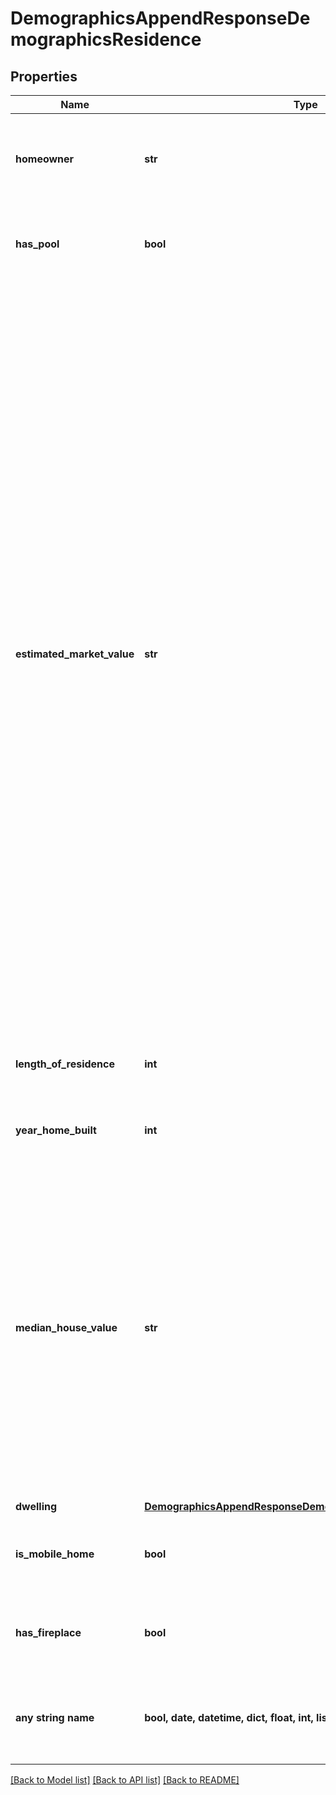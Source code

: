 # DemographicsAppendResponseDemographicsResidence


## Properties
Name | Type | Description | Notes
------------ | ------------- | ------------- | -------------
**homeowner** | **str** | Indicates whether the person is the owner or a tenant of the residence. | [optional] 
**has_pool** | **bool** | Indicates whether the residence is flagged as having a pool. | [optional] 
**estimated_market_value** | **str** | The estimated market value of the residence, where A &#x3D; $1, 000 - $24, 999; B &#x3D; $25, 000 - $49, 999; C &#x3D; $50, 000 - $74, 999; D &#x3D; $75, 000 - $99, 999; E &#x3D; $100, 000 - $124, 999; F &#x3D; $125, 000 - $149, 999; G &#x3D; $150, 000 - $174, 999; H &#x3D; $175, 000 - $199, 999; I &#x3D; $200, 000 - $224, 999; J &#x3D; $225, 000 - $249, 999; K &#x3D; $250, 000 - $274, 999; L &#x3D; $275, 000 - $299, 999; M &#x3D; $300, 000 - $349, 999; N &#x3D; $350, 000 - $399, 999; O &#x3D; $400, 000 - $449, 999; P &#x3D; $450, 000 - $499, 999; Q &#x3D; $500, 000 - $749, 999; R &#x3D; $750, 000 - $999, 999; S &#x3D; &gt; $999,999. | [optional] 
**length_of_residence** | **int** | The number of years the person has lived at the residence. | [optional] 
**year_home_built** | **int** | The year the residence was built. | [optional] 
**median_house_value** | **str** | The median value of the residence, where A &#x3D; &lt; $50, 000; B &#x3D; $50, 000 - $99, 999; C &#x3D; $100, 000 - $149, 999; D &#x3D; $150, 000 - $249, 999; E &#x3D; $250, 000 - $349, 999; F &#x3D; $350, 000 - $499, 999; G &#x3D; $500, 000 - $749, 999; H &#x3D; $750, 000 - $999, 999; I &#x3D; &gt; $999,999. | [optional] 
**dwelling** | [**DemographicsAppendResponseDemographicsResidenceDwelling**](DemographicsAppendResponseDemographicsResidenceDwelling.md) |  | [optional] 
**is_mobile_home** | **bool** | Indicates whether the residence is flagged as a mobile home. | [optional] 
**has_fireplace** | **bool** | Indicates whether the residence is flagged as having a fireplace. | [optional] 
**any string name** | **bool, date, datetime, dict, float, int, list, str, none_type** | any string name can be used but the value must be the correct type | [optional]

[[Back to Model list]](../README.md#documentation-for-models) [[Back to API list]](../README.md#documentation-for-api-endpoints) [[Back to README]](../README.md)


